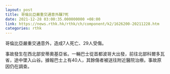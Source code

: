 ```yaml
---
layout: post
title: 哥倫比亞嚴重交通意外釀7死
date: 2021-12-28 03:00:35.000000000 +08:00
link: https://news.rthk.hk/rthk/ch/component/k2/1626200-20211228.htm
categories: rthk
---
```


哥倫比亞嚴重交通意外，造成7人死亡、29人受傷。

事故發生在西北部安蒂奧基亞省。一輛巴士從首都波哥大出發，前往北部科爾多瓦省，途中墜入山谷。據報巴士上有40人，其餘傷者被送往附近醫院治療。事故原因仍在調查。
